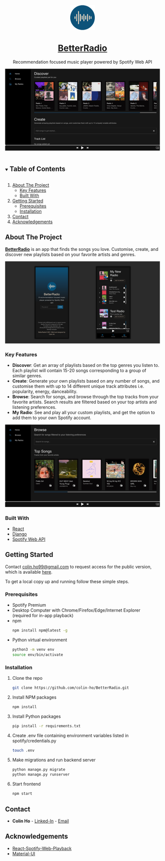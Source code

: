 <!-- PROJECT LOGO -->
<br />
<p align="center">
  <a href="https://github.com/colin-ho/BetterRadio">
    <img src="images/Logo.png" alt="Logo" width="80" height="80">
  </a>
  <a href="https://better-radio.herokuapp.com">
    <h1 align="center">BetterRadio</h3>
  </a>
  <p align="center">
    Recommendation focused music player powered by Spotify Web API
  </p>
</p>

![Product Name Screen Shot][product-screenshot1]

<!-- TABLE OF CONTENTS -->
<details open="open">
  <summary><h2 style="display: inline-block">Table of Contents</h2></summary>
  <ol>
    <li>
      <a href="#about-the-project">About The Project</a>
      <ul>
        <li><a href="#key-features">Key Features</a></li>
        <li><a href="#built-with">Built With</a></li>
      </ul>
    </li>
    <li>
      <a href="#getting-started">Getting Started</a>
      <ul>
        <li><a href="#prerequisites">Prerequisites</a></li>
        <li><a href="#installation">Installation</a></li>
      </ul>
    </li>
    <li><a href="#contact">Contact</a></li>
    <li><a href="#acknowledgements">Acknowledgements</a></li>
  </ol>
</details>



<!-- ABOUT THE PROJECT -->
## About The Project

**[BetterRadio](https://better-radio.herokuapp.com)** is an app that finds the songs you love. Customise, create, and discover new playlists based on your favorite artists and genres.

![Product Name Screen Shot][product-screenshot3]

### Key Features
  - **Discover**: Get an array of playlists based on the top genres you listen to. Each playlist will contain 15-20 songs corresponding to a group of similar genres.
  - **Create**: Generate your own playlists based on any number of songs, and customise them with up to 14 different unique track attributes i.e. popularity, energy, danceability.
  - **Browse**: Search for songs, and browse through the top tracks from your favorite artists. Search results are filtered based on your top artists and listening preferences.
  - **My Radio**: See and play all your custom playlists, and get the option to add them to your own Spotify account.

![Product Name Screen Shot][product-screenshot2]

### Built With

* [React](https://reactjs.org/)
* [Django](https://www.djangoproject.com/)
* [Spotify Web API](https://developer.spotify.com/documentation/web-api/)

<!-- GETTING STARTED -->
## Getting Started
Contact colin.ho99@gmail.com to request access for the public version, which is available [here](https://better-radio.herokuapp.com).

To get a local copy up and running follow these simple steps.

### Prerequisites

* Spotify Premium
* Desktop Computer with Chrome/Firefox/Edge/Internet Explorer (required for in-app playback)
* npm
  ```sh
  npm install npm@latest -g
  ```
* Python virtual environment
  ```sh
  python3 -m venv env
  source env/bin/activate
  ```

### Installation

1. Clone the repo
   ```sh
   git clone https://github.com/colin-ho/BetterRadio.git
   ```
2. Install NPM packages
   ```sh
   npm install
   ```
3. Install Python packages
   ```sh
   pip install -r requirements.txt
   ```
4. Create .env file containing environment variables listed in spotify/credentials.py
   ```sh
   touch .env
   ```
6. Make migrations and run backend server
    ```sh
   python manage.py migrate
   python manage.py runserver
   ```
5. Start frontend
    ```sh
   npm start
   ```

<!-- CONTACT -->
## Contact

- **Colin Ho** - [Linked-In](https://www.linkedin.com/in/colin-ho99/) - [Email](colin.ho99@gmail.com)

<!-- ACKNOWLEDGEMENTS -->
## Acknowledgements

* [React-Spotify-Web-Playback](https://github.com/gilbarbara/react-spotify-web-playback)
* [Material-UI](https://material-ui.com/)

<!-- MARKDOWN LINKS & IMAGES -->
<!-- https://www.markdownguide.org/basic-syntax/#reference-style-links -->
[product-screenshot1]: images/Home.png
[product-screenshot2]: images/Browse.png
[product-screenshot3]: images/Mobile.png
